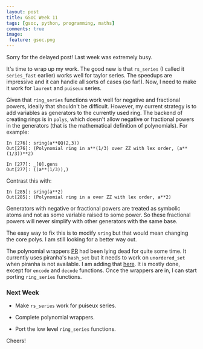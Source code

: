```yaml
---
layout: post
title: GSoC Week 11
tags: [gsoc, python, programming, maths]
comments: true
image:
 feature: gsoc.png
---
```


Sorry for the delayed post! Last week was extremely busy.

It's time to wrap up my work. The good new is that `rs_series` (I called it
`series_fast` earlier) works well for taylor series. The speedups are impressive
and it can handle all sorts of cases (so far!). Now, I need to make it work for
`laurent` and `puiseux` series.

Given that `ring_series` functions work well for negative and fractional powers,
ideally that shouldn't be difficult. However, my current strategy is to add
variables as generators to the currently used ring. The backend of creating
rings is in `polys`, which doesn't allow negative or fractional powers in the
generators (that is the mathematical definition of polynomials). For example:

```
In [276]: sring(a**QQ(2,3))
Out[276]: (Polynomial ring in a**(1/3) over ZZ with lex order, (a**(1/3))**2)

In [277]: _[0].gens
Out[277]: ((a**(1/3)),)
```

Contrast this with:

```
In [285]: sring(a**2)
Out[285]: (Polynomial ring in a over ZZ with lex order, a**2)
```

Generators with negative or fractional powers are treated as symbolic atoms and
not as some variable raised to some power. So these fractional powers will never
simplify with other generators with the same base.

The easy way to fix this is to modify `sring` but that would mean changing the
core polys. I am still looking for a better way out.

The polynomial wrappers [PR](https://github.com/sympy/symengine/pull/511) had
been lying dead for quite some time. It currently uses piranha's `hash_set` but
it needs to work on `unordered_set` when piranha is not available. I am adding
that [here](https://github.com/sympy/symengine/pull/578). It is mostly done,
except for `encode` and `decode` functions. Once the wrappers are in, I can
start porting `ring_series` functions.

### Next Week

* Make `rs_series` work for puiseux series.

* Complete polynomial wrappers.

* Port the low level `ring_series` functions.

Cheers!
